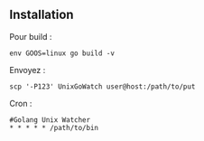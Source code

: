 ## Installation

Pour build : 

```
env GOOS=linux go build -v
```

Envoyez :

```
scp '-P123' UnixGoWatch user@host:/path/to/put
```

Cron :

```
#Golang Unix Watcher
* * * * * /path/to/bin
```
